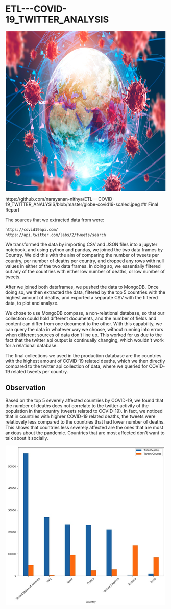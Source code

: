 # ETL---COVID-19_TWITTER_ANALYSIS

<p align="center">
  <img width="500" height="500" src="https://github.com/narayanan-nithya/ETL---COVID-19_TWITTER_ANALYSIS/blob/master/globe-covid19-scaled.jpeg">
</p>
https://github.com/narayanan-nithya/ETL---COVID-19_TWITTER_ANALYSIS/blob/master/globe-covid19-scaled.jpeg
## Final Report

The sources that we extracted data from were:

    https://covid19api.com/
    https://api.twitter.com/labs/2/tweets/search


We transformed the data by importing CSV and JSON files into a jupyter notebook, and using python and pandas, we joined the two data frames by Country. We did this with the aim of comparing the number of tweets per country, per number of deaths per country, and dropped any rows with null values in either of the two data frames. In doing so, we essentially filtered out any of the countries with either low number of deaths, or low number of tweets. 

After we joined both dataframes, we pushed the data to MongoDB. Once doing so, we then extracted the data, filtered by the top 5 countries with the highest amount of deaths, and exported a separate CSV with the filtered data, to plot and analyze. 

We chose to use MongoDB compass, a non-relational database, so that our collection could hold different documents, and the number of fields and content can differ from one document to the other. With this capability, we can query the data in whatever way we choose, without running into errors when different sources of data don't line up. This worked for us due to the fact that the twitter api output is continually changing, which wouldn't work for a relational database. 

The final collections we used in the production database are the countries with the highest amount of COVID-19 related deaths, which we then directly compared to the twitter api collection of data, where we queried for COVID-19 related tweets per country. 

## Observation

Based on the top 5 severely affected countries by COVID-19, we found that the number of deaths does not correlate to the twitter activity of the population in that country (tweets related to COVID-19). In fact, we noticed that in countries with highrer COVID-19 related deaths, the tweets were relatiovely less compared to the countries that had lower number of deaths. This shows that countries less severely affected are the ones that are most anxious about the pandemic. Countries that are most affected don't want to talk about it socially. 
<p align="center">
  <img width="500" height="500" src="https://github.com/narayanan-nithya/ETL---COVID-19_TWITTER_ANALYSIS/blob/master/covid_twitter_plot.png">
</p>
